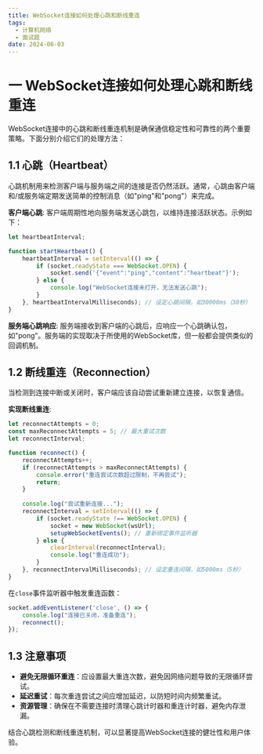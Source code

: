 ```yaml
---
title: WebSocket连接如何处理心跳和断线重连
tags:
  - 计算机网络
  - 面试题
date: 2024-06-03
---
```

# 一 WebSocket连接如何处理心跳和断线重连

WebSocket连接中的心跳和断线重连机制是确保通信稳定性和可靠性的两个重要策略。下面分别介绍它们的处理方法：

## 1.1 心跳（Heartbeat）

心跳机制用来检测客户端与服务端之间的连接是否仍然活跃。通常，心跳由客户端和/或服务端定期发送简单的控制消息（如"ping"和"pong"）来完成。

**客户端心跳**: 客户端周期性地向服务端发送心跳包，以维持连接活跃状态。示例如下：

```js
let heartbeatInterval;

function startHeartbeat() {
    heartbeatInterval = setInterval(() => {
        if (socket.readyState === WebSocket.OPEN) {
            socket.send('{"event":"ping","content":"heartbeat"}');
        } else {
            console.log("WebSocket连接未打开，无法发送心跳");
        }
    }, heartbeatIntervalMilliseconds); // 设定心跳间隔，如30000ms（30秒）
}
```

**服务端心跳响应**: 服务端接收到客户端的心跳后，应响应一个心跳确认包，如"pong"。服务端的实现取决于所使用的WebSocket库，但一般都会提供类似的回调机制。

## 1.2 断线重连（Reconnection）

当检测到连接中断或关闭时，客户端应该自动尝试重新建立连接，以恢复通信。

**实现断线重连**:

```js
let reconnectAttempts = 0;
const maxReconnectAttempts = 5; // 最大重试次数
let reconnectInterval;

function reconnect() {
    reconnectAttempts++;
    if (reconnectAttempts > maxReconnectAttempts) {
        console.error("重连尝试次数超过限制，不再尝试");
        return;
    }
    
    console.log("尝试重新连接...");
    reconnectInterval = setInterval(() => {
        if (socket.readyState !== WebSocket.OPEN) {
            socket = new WebSocket(wsUrl);
            setupWebSocketEvents(); // 重新绑定事件监听器
        } else {
            clearInterval(reconnectInterval);
            console.log("重连成功");
        }
    }, reconnectIntervalMilliseconds); // 设定重连间隔，如5000ms（5秒）
}
```

在`close`事件监听器中触发重连函数：

```js
socket.addEventListener('close', () => {
    console.log("连接已关闭，准备重连");
    reconnect();
});
```

## 1.3 注意事项

- **避免无限循环重连**：应设置最大重连次数，避免因网络问题导致的无限循环尝试。
- **延迟重试**：每次重连尝试之间应增加延迟，以防短时间内频繁重试。
- **资源管理**：确保在不需要连接时清理心跳计时器和重连计时器，避免内存泄漏。

结合心跳检测和断线重连机制，可以显著提高WebSocket连接的健壮性和用户体验。

